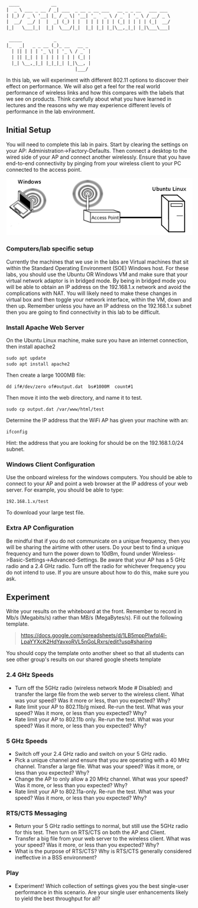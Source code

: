 ```
 ____            __                                           
|  _ \ ___ _ __ / _| ___  _ __ _ __ ___   __ _ _ __   ___ ___ 
| |_) / _ \ '__| |_ / _ \| '__| '_ ` _ \ / _` | '_ \ / __/ _ \
|  __/  __/ |  |  _| (_) | |  | | | | | | (_| | | | | (_|  __/
|_|   \___|_|  |_|  \___/|_|  |_| |_| |_|\__,_|_| |_|\___\___|
                                                              
 _____            _             
|_   _|   _ _ __ (_)_ __   __ _ 
  | || | | | '_ \| | '_ \ / _` |
  | || |_| | | | | | | | | (_| |
  |_| \__,_|_| |_|_|_| |_|\__, |
                          |___/ 
```
In this lab, we will experiment with different 802.11 options to discover their effect on performance. We will also get a feel for the real world performance of wireless links and how this compares with the labels that we see on products. Think carefully about what you have learned in lectures and the reasons why we may experience different levels of performance in the lab environment.

## Initial Setup ##

You will need to complete this lab in pairs. Start by clearing the settings on your AP: Administration->Factory-Defaults. Then connect a desktop to the wired side of your AP and connect another wirelessly. Ensure that you have end-to-end connectivity by pinging from your wireless client to your PC connected to the access point.

![setup](../IMGs/common_wireless_lab_setup_3.png "Basic lab setup")

### Computers/lab specific setup ###

Currently the machines that we use in the labs are Virtual machines that sit within the Standard Operating Environment (SOE) Windows host. For these labs, you should use the Ubuntu OR Windows VM and make sure that your virtual network adaptor is in bridged mode. By being in bridged mode you will be able to obtain an IP address on the 192.168.1.x network and avoid the complications with NAT. You will likely need to make these changes in virtual box and then toggle your network interface, within the VM, down and then up. Remember unless you have an IP address on the 192.168.1.x subnet then you are going to find connectivity in this lab to be difficult. 

### Install Apache Web Server ###

On the Ubuntu Linux machine, make sure you have an internet connection, then install apache2

	sudo apt update
	sudo apt install apache2

Then create a large 1000MB file:

	dd if#/dev/zero of#output.dat  bs#1000M  count#1

Then move it into the web directory, and name it to test.

	sudo cp output.dat /var/www/html/test

Determine the IP address that the WiFi AP has given your machine with an:

	ifconfig

Hint: the address that you are looking for should be on the 192.168.1.0/24 subnet.

### Windows Client Configuration ###

Use the onboard wireless for the windows computers. You should be able to connect to your AP and point a web browser at the IP address of your web server. For example, you should be able to type:

	192.168.1.x/test

To download your large test file.

### Extra AP Configuration ###

Be mindful that if you do not communicate on a unique frequency, then you will be sharing the airtime with other users. Do your best to find a unique frequency and turn the power down to 10dBm, found under Wireless->Basic-Settings->Advanced-Settings. Be aware that your AP has a 5 GHz radio and a 2.4 GHz radio. Turn off the radio for whichever frequency you do not intend to use. If you are unsure about how to do this, make sure you ask.

## Experiment ##

Write your results on the whiteboard at the front. Remember to record in Mb/s (Megabits/s) rather than MB/s (MegaBytes/s). Fill out the following template. 

>https://docs.google.com/spreadsheets/d/1LB5mppPlwfql4l-LpaYYXcK2HdYavxoRVL5nGoLRxrs/edit?usp#sharing

You should copy the template onto another sheet so that all students can see other group's results on our shared google sheets template

### 2.4 GHz Speeds ###

* Turn off the 5GHz radio (wireless network Mode # Disabled) and transfer the large file from the web server to the wireless client. What was your speed? Was it more or less, than you expected? Why? 
* Rate limit your AP to 802.11b/g mixed. Re-run the test. What was your speed? Was it more, or less than you expected? Why?
* Rate limit your AP to 802.11b only. Re-run the test. What was your speed? Was it more, or less than you expected? Why?

### 5 GHz Speeds ###

* Switch off your 2.4 GHz radio and switch on your 5 GHz radio. 
* Pick a unique channel and ensure that you are operating with a 40 MHz channel. Transfer a large file. What was your speed? Was it more, or less than you expected? Why?
* Change the AP to only allow a 20 MHz channel. What was your speed? Was it more, or less than you expected? Why?
* Rate limit your AP to 802.11a-only. Re-run the test. What was your speed? Was it more, or less than you expected? Why?

### RTS/CTS Messaging ###

* Return your 5 GHz radio settings to normal, but still use the 5GHz radio for this test. Then turn on RTS/CTS on both the AP and Client.
* Transfer a big file from your web server to the wireless client. What was your speed? Was it more, or less than you expected? Why? 
* What is the purpose of RTS/CTS? Why is RTS/CTS generally considered ineffective in a BSS environment?

### Play ###

* Experiment! Which collection of settings gives you the best single-user performance in this scenario. Are your single user enhancements likely to yield the best throughput for all?

